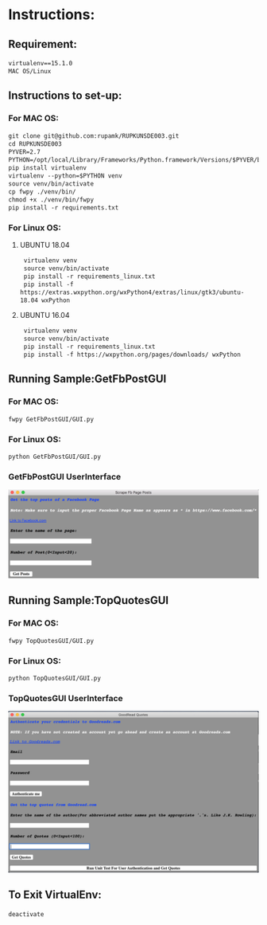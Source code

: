 # Instructions: 

## Requirement: 
    virtualenv==15.1.0
    MAC OS/Linux

## Instructions to set-up:

### For MAC OS:

    git clone git@github.com:rupamk/RUPKUNSDE003.git
    cd RUPKUNSDE003
    PYVER=2.7
    PYTHON=/opt/local/Library/Frameworks/Python.framework/Versions/$PYVER/bin/python$PYVER
    pip install virtualenv
    virtualenv --python=$PYTHON venv
    source venv/bin/activate
    cp fwpy ./venv/bin/
    chmod +x ./venv/bin/fwpy
    pip install -r requirements.txt

### For Linux OS:

1. UBUNTU 18.04

		virtualenv venv
		source venv/bin/activate
		pip install -r requirements_linux.txt
		pip install -f https://extras.wxpython.org/wxPython4/extras/linux/gtk3/ubuntu-18.04 wxPython

2. UBUNTU 16.04

		virtualenv venv
		source venv/bin/activate
		pip install -r requirements_linux.txt
		pip install -f https://wxpython.org/pages/downloads/ wxPython

## Running Sample:GetFbPostGUI

### For MAC OS:

    fwpy GetFbPostGUI/GUI.py 
    
### For Linux OS:

	python GetFbPostGUI/GUI.py 

### GetFbPostGUI UserInterface

![alt text](https://github.com/rupamk/RUPKUNSDE003/blob/master/GetFbPostGUI/GetFbPostGUI.png)
        
## Running Sample:TopQuotesGUI

### For MAC OS:

    fwpy TopQuotesGUI/GUI.py 
    
### For Linux OS:

	python TopQuotesGUI/GUI.py 

### TopQuotesGUI UserInterface

![alt text](https://github.com/rupamk/RUPKUNSDE003/blob/master/TopQuotesGUI/QuotesGUI.png)

## To Exit VirtualEnv:

    deactivate


    


